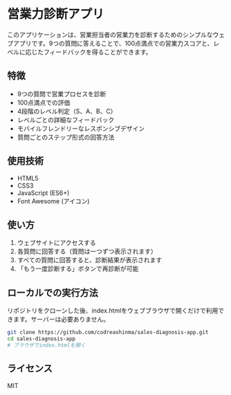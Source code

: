 # 営業力診断アプリ

このアプリケーションは、営業担当者の営業力を診断するためのシンプルなウェブアプリです。9つの質問に答えることで、100点満点での営業力スコアと、レベルに応じたフィードバックを得ることができます。

## 特徴

- 9つの質問で営業プロセスを診断
- 100点満点での評価
- 4段階のレベル判定（S、A、B、C）
- レベルごとの詳細なフィードバック
- モバイルフレンドリーなレスポンシブデザイン
- 質問ごとのステップ形式の回答方法

## 使用技術

- HTML5
- CSS3
- JavaScript (ES6+)
- Font Awesome (アイコン)

## 使い方

1. ウェブサイトにアクセスする
2. 各質問に回答する（質問は一つずつ表示されます）
3. すべての質問に回答すると、診断結果が表示されます
4. 「もう一度診断する」ボタンで再診断が可能

## ローカルでの実行方法

リポジトリをクローンした後、index.htmlをウェブブラウザで開くだけで利用できます。サーバーは必要ありません。

```bash
git clone https://github.com/codreashinma/sales-diagnosis-app.git
cd sales-diagnosis-app
# ブラウザでindex.htmlを開く
```

## ライセンス

MIT